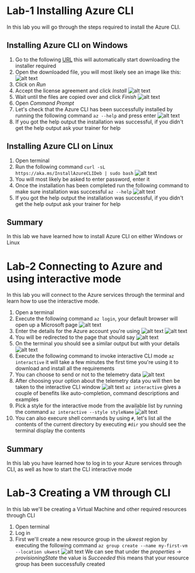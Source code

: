 # Lab-1 Installing Azure CLI

In this lab you will go through the steps required to install the Azure CLI.

## Installing Azure CLI on Windows
1. Go to the following [URL](https://aka.ms/installazurecliwindows) this will automatically start downloading the 
installer required
2. Open the downloaded file, you will most likely see an image like this:
![alt text](lab-1-images/image1.png)
3. Click on *Run*
4. Accept the license agreement and click *Install*
![alt text](lab-1-images/image2.png)
5. Wait until the files are copied over and click *Finish*
![alt text](lab-1-images/image3.png)
6. Open *Command Prompt*
7. Let's check that the Azure CLI has been successfully installed by running the following command
`az --help` and press enter
![alt text](lab-1-images/image4.png)
8. If you got the help output the installation was successful, if you didn't get the help output ask your trainer for help

## Installing Azure CLI on Linux
1. Open terminal
2. Run the following command `curl -sL https://aka.ms/InstallAzureCLIDeb | sudo bash`
![alt text](lab-1-images/image5.png)
3. You will most likely be asked to enter password, enter it
4. Once the installation has been completed run the following command to make sure installation was successful
`az --help`
![alt text](lab-1-images/image6.png)
5. If you got the help output the installation was successful, if you didn't get the help output ask your trainer for help

## Summary

In this lab we have learned how to install Azure CLI on either Windows or Linux

# Lab-2 Connecting to Azure and using interactive mode

In this lab you will connect to the Azure services through the terminal and learn how to use the interactive mode.

1. Open a terminal
2. Execute the following command `az login`, your default browser will open up a Microsoft page
![alt text](lab-1-images/image7.png)
3. Enter the details for the Azure account you're using
![alt text](lab-1-images/image8.png)
![alt text](lab-1-images/image9.png)
4. You will be redirected to the page that should say
![alt text](lab-1-images/image10.png)
5. On the terminal you should see a similar output but with your details
![alt text](lab-1-images/image11.png)
6. Execute the following command to invoke interactive CLI mode `az interactive` it will take a few minutes the first 
time you're using it to download and install all the requirements
7. You can choose to send or not to the telemetry data
![alt text](lab-1-images/image12.png)
8. After choosing your option about the telemetry data you will then be taken to the interactive CLI window
![alt text](lab-1-images/image13.png)
`az interactive` gives a couple of benefits like auto-completion, command descriptions and examples
9. Pick a style for the interactive mode from the available list by running the command `az interactive --style styleName`
![alt text](lab-1-images/image14.png)
10. You can also execure shell commands by using `#`, let's list all the contents of the current directory by executing
`#dir` you should see the terminal display the contents

## Summary

In this lab you have learned how to log in to your Azure services through CLI, as well as how to start the CLI 
interactive mode

# Lab-3 Creating a VM through CLI

In this lab we'll be creating a Virtual Machine and other required resources through CLI

1. Open terminal
2. Log in
3. First we'll create a new resource group in the *ukwest* region by executing the following command
`az group create --name my-first-vm --location ukwest`
![alt text](lab-1-images/image15.png)
We can see that under the *properties -> provisioningState* the value is *Succeeded* this means that your resource
group has been successfully created


























